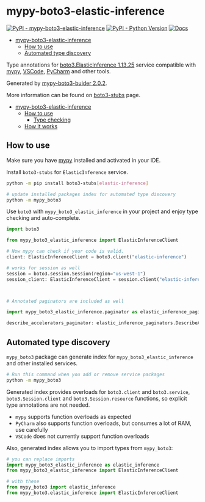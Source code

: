 # mypy-boto3-elastic-inference

[![PyPI - mypy-boto3-elastic-inference](https://img.shields.io/pypi/v/mypy-boto3-elastic-inference.svg?color=blue)](https://pypi.org/project/mypy-boto3-elastic-inference)
[![PyPI - Python Version](https://img.shields.io/pypi/pyversions/mypy-boto3-elastic-inference.svg?color=blue)](https://pypi.org/project/mypy-boto3-elastic-inference)
[![Docs](https://img.shields.io/readthedocs/mypy-boto3-builder.svg?color=blue)](https://mypy-boto3-builder.readthedocs.io/)

- [mypy-boto3-elastic-inference](#mypy-boto3-elastic-inference)
  - [How to use](#how-to-use)
  - [Automated type discovery](#automated-type-discovery)


Type annotations for
[boto3.ElasticInference 1.13.25](https://boto3.amazonaws.com/v1/documentation/api/1.13.25/reference/services/elastic-inference.html#ElasticInference) service
compatible with [mypy](https://github.com/python/mypy), [VSCode](https://code.visualstudio.com/),
[PyCharm](https://www.jetbrains.com/pycharm/) and other tools.

Generated by [mypy-boto3-buider 2.0.2](https://github.com/vemel/mypy_boto3_builder).

More information can be found on [boto3-stubs](https://pypi.org/project/boto3-stubs/) page.

- [mypy-boto3-elastic-inference](#mypy-boto3-elastic-inference)
  - [How to use](#how-to-use)
    - [Type checking](#type-checking)
  - [How it works](#how-it-works)

## How to use

Make sure you have [mypy](https://github.com/python/mypy) installed and activated in your IDE.

Install `boto3-stubs` for `ElasticInference` service.

```bash
python -m pip install boto3-stubs[elastic-inference]

# update installed packages index for automated type discovery
python -m mypy_boto3
```

Use `boto3` with `mypy_boto3_elastic_inference` in your project and enjoy type checking and auto-complete.

```python
import boto3

from mypy_boto3_elastic_inference import ElasticInferenceClient

# Now mypy can check if your code is valid.
client: ElasticInferenceClient = boto3.client("elastic-inference")

# works for session as well
session = boto3.session.Session(region="us-west-1")
session_client: ElasticInferenceClient = session.client("elastic-inference")



# Annotated paginators are included as well

import mypy_boto3_elastic_inference.paginator as elastic_inference_paginators

describe_accelerators_paginator: elastic_inference_paginators.DescribeAcceleratorsPaginator = client.get_paginator("describe_accelerators")
```

## Automated type discovery

`mypy_boto3` package can generate index for `mypy_boto3_elastic_inference` and other installed services.

```bash
# Run this command when you add or remove service packages
python -m mypy_boto3
```

Generated index provides overloads for `boto3.client` and `boto3.service`,
`boto3.Session.client` and `boto3.Session.resource` functions,
so explicit type annotations are not needed.

- `mypy` supports function overloads as expected
- `PyCharm` also supports function overloads, but consumes a lot of RAM, use carefully
- `VSCode` does not currently support function overloads

Also, generated index allows you to import types from `mypy_boto3`:

```python
# you can replace imports
import mypy_boto3_elastic_inference as elastic_inference
from mypy_boto3_elastic_inference import ElasticInferenceClient

# with these
from mypy_boto3 import elastic_inference
from mypy_boto3.elastic_inference import ElasticInferenceClient
```